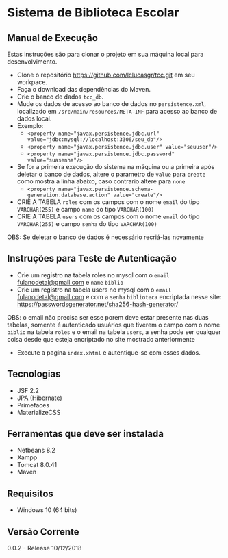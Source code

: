 # Sistema de Biblioteca Escolar

## Manual de Execução
Estas instruções são para clonar o projeto em sua máquina local para desenvolvimento.
- Clone o repositório https://github.com/lclucasgr/tcc.git em seu workpace.
- Faça o download das dependências do Maven.
- Crie o banco de dados `tcc_db`.
- Mude os dados de acesso ao banco de dados no `persistence.xml`, localizado em `/src/main/resources/META-INF` para acesso ao banco de dados local.
- Exemplo:
  - `<property name="javax.persistence.jdbc.url" value="jdbc:mysql://localhost:3306/seu_db"/>`
  - `<property name="javax.persistence.jdbc.user" value="seuuser"/>`
  - `<property name="javax.persistence.jdbc.password" value="suasenha"/>`
- Se for a primeira execução do sistema na máquina ou a primeira após deletar o banco de dados, altere o parametro de `value` para  `create` como mostra a linha abaixo, caso contrario altere para `none`
  - `<property name="javax.persistence.schema-generation.database.action" value="create"/>`
- CRIE A TABELA `roles` com os campos com o nome `email` do tipo `VARCHAR(255)` e campo `name` do tipo `VARCHAR(100)`
- CRIE A TABELA `users` com os campos com o nome `email` do tipo `VARCHAR(255)` e campo `senha` do tipo `VARCHAR(100)`

OBS: Se deletar o banco de dados é necessário recriá-las novamente

## Instruções para Teste de Autenticação
- Crie um registro na tabela roles no mysql com o `email` fulanodetal@gmail.com e `name` `biblio`
- Crie um registro na tabela users no mysql com o `email` fulanodetal@gmail.com e com a `senha` `biblioteca` encriptada nesse site: https://passwordsgenerator.net/sha256-hash-generator/

OBS: o email não precisa ser esse porem deve estar presente nas duas tabelas, somente é autenticado usuários que tiverem o campo com o nome `biblio` na tabela `roles` e o email na tabela `users`, a senha pode ser qualquer coisa desde que esteja encriptado no site mostrado anteriormente

- Execute a pagina `index.xhtml` e autentique-se com esses dados.

## Tecnologias
- JSF 2.2
- JPA (Hibernate)
- Primefaces
- MaterializeCSS

## Ferramentas que deve ser instalada
- Netbeans 8.2
- Xampp
- Tomcat 8.0.41
- Maven

## Requisitos 
- Windows 10 (64 bits)

## Versão Corrente
0.0.2 - Release 10/12/2018
